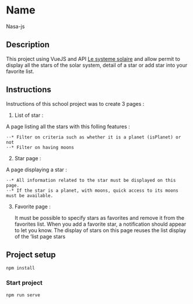 # Name

Nasa-js

## Description 

This project using VueJS and API [Le systeme solaire](https://api.le-systeme-solaire.net/) and allow permit to display all the stars of the solar system, detail of a star or add star into your favorite list.

##  Instructions

Instructions of this school project was to create 3 pages : 

1. List of star : 

A page listing all the stars with this folling features : 

    ⋅⋅* Filter on criteria such as whether it is a planet (isPlanet) or not
    ⋅⋅* Filter on having moons

2. Star page : 

A page displaying a star :

    ⋅⋅* All information related to the star must be displayed on this page.
    ⋅⋅* If the star is a planet, with moons, quick access to its moons must be available.


3. Favorite page : 

    It must be possible to specify stars as favorites and remove it from
    the favorites list. When you add a favorite star, a notification
    should appear to let you know.
    The display of stars on this page reuses the list display of the ‘list page
    stars

## Project setup
```
npm install
```

### Start project
```
npm run serve
```
